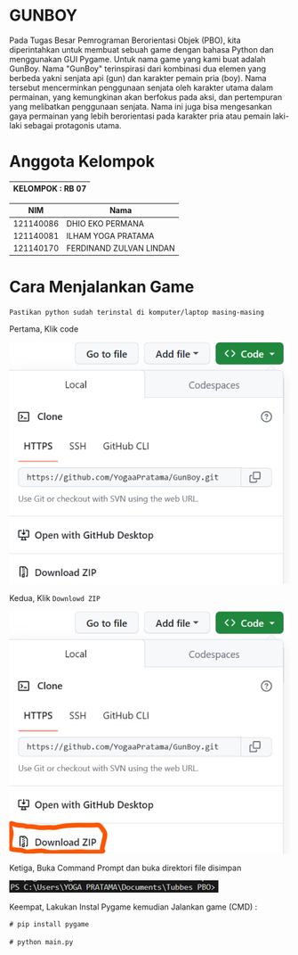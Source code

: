 # GUNBOY
Pada Tugas Besar Pemrograman Berorientasi Objek (PBO), kita diperintahkan untuk membuat sebuah game dengan bahasa Python dan menggunakan GUI Pygame. Untuk nama game yang kami buat adalah GunBoy. Nama "GunBoy" terinspirasi dari kombinasi dua elemen yang berbeda yakni senjata api (gun) dan karakter pemain pria (boy). Nama tersebut mencerminkan penggunaan senjata oleh karakter utama dalam permainan, yang kemungkinan akan berfokus pada aksi, dan pertempuran yang melibatkan penggunaan senjata. Nama ini juga bisa mengesankan gaya permainan yang lebih berorientasi pada karakter pria atau pemain laki-laki sebagai protagonis utama.


# Anggota Kelompok

| KELOMPOK : RB 07 |
| ---------------- |

|    NIM    |              Nama            |
| --------- | ---------------------------- |
| 121140086 | DHIO EKO PERMANA             |
| 121140081 | ILHAM YOGA PRATAMA           |
| 121140170 | FERDINAND ZULVAN LINDAN      |



# Cara Menjalankan Game

`Pastikan python sudah terinstal di komputer/laptop masing-masing`


Pertama, Klik code

![Not Found](https://github.com/YogaaPratama/GunBoy/blob/main/Assets/download.png)

Kedua, Klik `Downlowd ZIP`

![Not Found](https://github.com/YogaaPratama/GunBoy/blob/main/Assets/download%20ZIP.jpg)


Ketiga, Buka Command Prompt dan buka direktori file disimpan 

![Not Found](https://github.com/YogaaPratama/GunBoy/blob/main/Assets/OpenTerminal.png)


Keempat, Lakukan Instal Pygame kemudian Jalankan game (CMD) : 

```
# pip install pygame

# python main.py
```



 

